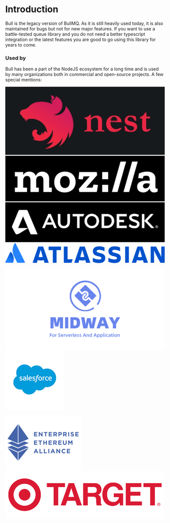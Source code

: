 # Introduction

Bull is the legacy version of BullMQ. As it is still heavily used today, it is also maintained for bugs but not for new major features. If you want to use a battle-tested queue library and you do not need a better typescript integration or the latest features you are good to go using this library for years to come.

### Used by

Bull has been a part of the NodeJS ecosystem for a long time and is used by many organizations both in commercial and open-source projects. A few special mentions:

![](<../.gitbook/assets/Screenshot 2022-02-15 at 11.32.39 (1).png>)![](../.gitbook/assets/mozilla-logo-bw-rgb.png)![](../.gitbook/assets/autodesk-logo-white.png)![](../.gitbook/assets/Atlassian-horizontal-blue-rgb.webp)

![](../.gitbook/assets/midwayjs-logo.png)![](<../.gitbook/assets/salesforce-logo (1).png>)

![](<../.gitbook/assets/entethalliance-logo (1).png>)![](../.gitbook/assets/kisspng-logo-retail-target-corporation-advertising-5ae5ef43944c89.3404142515250184356074.png)

